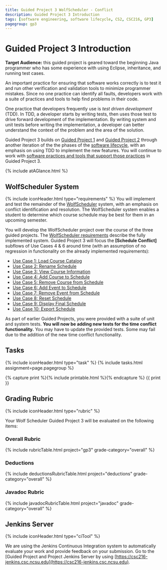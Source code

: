 ```yaml
---
title: Guided Project 3 WolfScheduler - Conflict
description: Guided Project 3 Introduction
tags: [software engineering, software lifecycle, CS2, CSC216, GP3]
pagegroup: gp3
---
```


# Guided Project 3 Introduction
**Target Audience:** this guided project is geared toward the beginning Java programmer who has some experience with using Eclipse, inheritance, and running test cases.

An important practice for ensuring that software works correctly is to test it and run other verification and validation tools to minimize programmer mistakes.  Since no one practice can identify all faults, developers work with a suite of practices and tools to help find problems in their code. 

One practice that developers frequently use is *test driven development* (TDD).  In TDD, a developer starts by writing tests, then uses those test to drive forward development of the implementation.  By writing system and unit tests before writing the implementation, a developer can better understand the context of the problem and the area of the solution.     

Guided Project 3 builds on [Guided Project 1](../gp1/) and [Guided Project 2](../gp2/) through another iteration of the the phases of the [software lifecycle](https://pages.github.ncsu.edu/engr-csc-software-development/software-lifecycle), with an emphasis on using TDD to implement the new features.  You will continue to work with [software practices and tools that support those practices](https://pages.github.ncsu.edu/engr-csc-software-development/practices-tools/overview/) in Guided Project 3.

{% include atAGlance.html %} 
 

## WolfScheduler System
{% include iconHeader.html type="requirements" %}
You will implement and test the remainder of the [WolfScheduler](../wolf-scheduler/) system, with an emphasis on conflict identification and resolution.  The WolfScheduler system enables a student to determine which course schedule may be best for them in an upcoming semester.  

You will develop the WolfScheduler project over the course of the three guided projects.  The [WolfScheduler requirements](../wolf-scheduler/ws-requirements) describe the fully implemented system.  Guided Project 3 will focus the **[Schedule Conflict]** subflows of Use Cases 4 & 6 around time (with an assumption of no regression in functionality on the already implemented requirements):
  
  * [Use Case 1: Load Course Catalog](../wolf-scheduler/ws-requirements#uc1)
  * [Use Case 2: Rename Schedule](../wolf-scheduler/ws-requirements#uc2)
  * [Use Case 3: View Course Information](../wolf-scheduler/ws-requirements#uc3)
  * [Use Case 4: Add Course to Schedule](../wolf-scheduler/ws-requirements#uc4)
  * [Use Case 5: Remove Course from Schedule](../wolf-scheduler/ws-requirements#uc5)
  * [Use Case 6: Add Event to Schedule](../wolf-scheduler/ws-requirements#uc6)
  * [Use Case 7: Remove Event from Schedule](../wolf-scheduler/ws-requirements#uc7)
  * [Use Case 8: Reset Schedule](../wolf-scheduler/ws-requirements#uc8)
  * [Use Case 9: Display Final Schedule](../wolf-scheduler/ws-requirements#uc9)
  * [Use Case 10: Export Schedule](../wolf-scheduler/ws-requirements#uc10)
  
As part of earlier Guided Projects, you were provided with a suite of unit and system tests.  **You will now be adding new tests for the time conflict functionality.**  You may have to update the provided tests.  Some may fail due to the addition of the new time conflict functionality.


## Tasks
{% include iconHeader.html type="task" %}
{% include tasks.html assignment=page.pagegroup %}

{% capture print %}{% include printable.html %}{% endcapture %}
{{ print }}

## Grading Rubric
{% include iconHeader.html type="rubric" %}

Your Wolf Scheduler Guided Project 3 will be evaluated on the following items:

### Overall Rubric

{% include rubricTable.html project="gp3" grade-category="overall" %} 

### Deductions

{% include deductionsRubricTable.html project="deductions" grade-category="overall" %}

### Javadoc Rubric

{% include javadocRubricTable.html project="javadoc" grade-category="overall" %}

## Jenkins Server
{% include iconHeader.html type="ciTool" %}

We are using the Jenkins Continuous Integration system to automatically evaluate your work and provide feedback on your submission.  Go to the [Guided Project and Project Jenkins Server by using [https://csc216-jenkins.csc.ncsu.edu](https://csc216-jenkins.csc.ncsu.edu).  
 